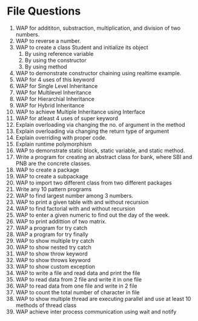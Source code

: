 # File Questions

1. WAP for addititon, substraction, multiplication, and division of two numbers.
2. WAP to reverse a number.
3. WAP to create a class Student and initialize its object 
   1. By using reference variable
   2. By using the constructor
   3. By using method
4. WAP to demonstrate constructor chaining using realtime example.
5. WAP for 4 uses of this keyword
6. WAP for Single Level Inheritance
7. WAP for Multilevel Inheritance
8. WAP for Hierarchial Inheritance
9. WAP for Hybrid Inheritance
10. WAP to achieve Multiple Inheritance using Interface
11. WAP for atleast 4 uses of super keyword
12. Explain overloading via changing the no. of argument in the method
13. Explain overloading via changing the return type of argument
14. Explain overriding with proper code.
15. Explain runtime polymorphism
16. WAP to demonstrate static block, static variable, and static method.
17. Write a program for creating an abstract class for bank, where SBI and PNB are the concrete classes.
18. WAP to create a package
19. WAP to create a subpackage
20. WAP to import two different class from two different packages
21. Write any 10 pattern programs
22. WAP to find largest number among 3 numbers.
23. WAP to print a given table with and without recursion
24. WAP to find factorial with and without recursion
25. WAP to enter a given numeric to find out the day of the week.
26. WAP to print addittion of two matrix.
27. WAP a program for try catch
28. WAP a program for try finally
29. WAP to show multiple try catch
30. WAP to show nested try catch
31. WAP to show throw keyword
32. WAP to show throws keyword
33. WAP to show custom exception
34. WAP to write a file and  read data and print the file
35. WAP to read data from 2 file and write it in one file
36. WAP to read data from one file and write in 2 file
37. WAP to count the total number of character in file
38. WAP to show multiple thread are executing parallel and use at least 10 methods of thread class
39. WAP achieve inter process communication using wait and notify
